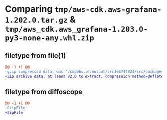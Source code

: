 # Comparing `tmp/aws-cdk.aws-grafana-1.202.0.tar.gz` & `tmp/aws_cdk.aws_grafana-1.203.0-py3-none-any.whl.zip`

## filetype from file(1)

```diff
@@ -1 +1 @@
-gzip compressed data, was "/codebuild/output/src306747024/src/packages/@aws-cdk/aws-grafana/dist/python/aws-cdk.aws-grafana-1.202.0.tar", last modified: Fri May 19 23:13:12 2023, max compression
+Zip archive data, at least v2.0 to extract, compression method=deflate
```

## filetype from diffoscope

```diff
@@ -1 +1 @@
-GzipFile
+ZipFile
```

